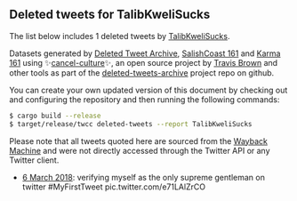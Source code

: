 ## Deleted tweets for TalibKweliSucks

The list below includes 1 deleted tweets by
[TalibKweliSucks](https://twitter.com/TalibKweliSucks).



Datasets generated by [Deleted Tweet Archive](https://twitter.com/deletedtweet161), 
[SalishCoast 161](https://twitter.com/SalishCoastA) and [Karma 161](https://twitter.com/KarmaOneSixOne) 
using ✨[cancel-culture](https://github.com/travisbrown/cancel-culture)✨, an open source project by 
[Travis Brown](https://twitter.com/travisbrown) and other tools as part of the 
[deleted-tweets-archive](https://github.com/salcoast/deleted-tweets-archive/) project repo on github.

You can create your own updated version of this document by checking out and configuring the
repository and then running the following commands:

```bash
$ cargo build --release
$ target/release/twcc deleted-tweets --report TalibKweliSucks
```

Please note that all tweets quoted here are sourced from the
[Wayback Machine](https://web.archive.org) and were not directly accessed through the Twitter API or
any Twitter client.

* [ 6 March 2018](https://web.archive.org/web/20180306195250/https://twitter.com/TalibKweliSucks/status/971103787325755394): verifying myself as the only supreme gentleman on twitter  #MyFirstTweet  pic.twitter.com/e71LAlZrCO
